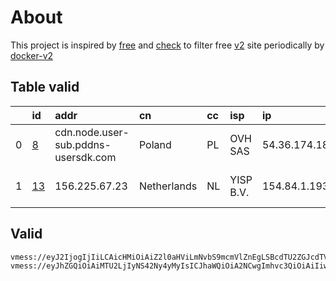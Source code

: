 
# About

This project is inspired by [free](https://github.com/freefq/free) and [check](https://github.com/yeahwu/check) to filter free [v2](https://github.com/v2fly/v2ray-core) site periodically by [docker-v2](https://hub.docker.com/r/v2ray/official)

    

## Table valid
|    | id                   | addr                                | cn          | cc   | isp       | ip            | chatgpt          |
|---:|:---------------------|:------------------------------------|:------------|:-----|:----------|:--------------|:-----------------|
|  0 | [8](config/8.json)   | cdn.node.user-sub.pddns-usersdk.com | Poland      | PL   | OVH SAS   | 54.36.174.181 | Yes (Region: FR) |
|  1 | [13](config/13.json) | 156.225.67.23                       | Netherlands | NL   | YISP B.V. | 154.84.1.193  | Yes (Region: NL) |

## Valid
```
vmess://eyJ2IjogIjIiLCAicHMiOiAiZ2l0aHViLmNvbS9mcmVlZnEgLSBcdTU2ZGJcdTVkZGRcdTc3MDFcdTZjZjhcdTVkZGVcdTVlMDJcdTc5ZmJcdTUyYTggOCIsICJhZGQiOiAiY2RuLm5vZGUudXNlci1zdWIucGRkbnMtdXNlcnNkay5jb20iLCAicG9ydCI6IDEzMDAzLCAiaWQiOiAiNWY5ZjRkZjQtNTM5OC0zNWQxLTlhNmEtNDRhOGE1NzU4MzJkIiwgImFpZCI6IDAsICJzY3kiOiAiYXV0byIsICJuZXQiOiAid3MiLCAiaG9zdCI6ICJjZG4ubm9kZS51c2VyLXN1Yi5wZGRucy11c2Vyc2RrLmNvbSIsICJwYXRoIjogIi9lZjQ4MzU4Mi02MjY5LTQ2OGMtOTNhZi1jNTExZWNjYjhhNjkiLCAidGxzIjogIiJ9
vmess://eyJhZGQiOiAiMTU2LjIyNS42Ny4yMyIsICJhaWQiOiA2NCwgImhvc3QiOiAiIiwgImlkIjogIjM3NWU3MGYwLTVkNDYtNDc2Zi04ZDY5LTBmYjM1YzU1NDhhOSIsICJuZXQiOiAidGNwIiwgInBhdGgiOiAiIiwgInBvcnQiOiA0MzQxNCwgInBzIjogImdpdGh1Yi5jb20vZnJlZWZxIC0gXHU1MzU3XHU5NzVlICAxMyIsICJ0bHMiOiAiIiwgInR5cGUiOiAiYXV0byIsICJzZWN1cml0eSI6ICJhdXRvIiwgInNraXAtY2VydC12ZXJpZnkiOiB0cnVlLCAic25pIjogIiJ9
```

